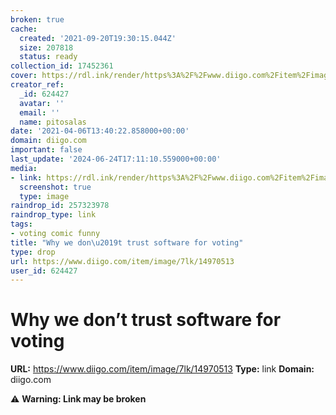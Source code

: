 ```yaml
---
broken: true
cache:
  created: '2021-09-20T19:30:15.044Z'
  size: 207818
  status: ready
collection_id: 17452361
cover: https://rdl.ink/render/https%3A%2F%2Fwww.diigo.com%2Fitem%2Fimage%2F7lk%2F14970513
creator_ref:
  _id: 624427
  avatar: ''
  email: ''
  name: pitosalas
date: '2021-04-06T13:40:22.858000+00:00'
domain: diigo.com
important: false
last_update: '2024-06-24T17:11:10.559000+00:00'
media:
- link: https://rdl.ink/render/https%3A%2F%2Fwww.diigo.com%2Fitem%2Fimage%2F7lk%2F14970513
  screenshot: true
  type: image
raindrop_id: 257323978
raindrop_type: link
tags:
- voting comic funny
title: "Why we don\u2019t trust software for voting"
type: drop
url: https://www.diigo.com/item/image/7lk/14970513
user_id: 624427
---
```


# Why we don’t trust software for voting

**URL:** https://www.diigo.com/item/image/7lk/14970513
**Type:** link
**Domain:** diigo.com

⚠️ **Warning: Link may be broken**
